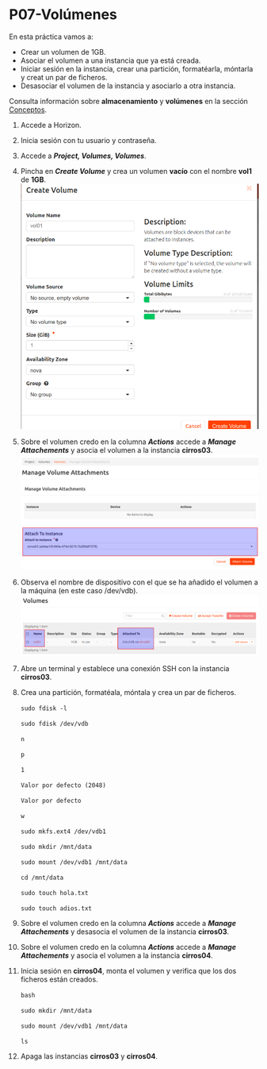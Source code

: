 # P07-Volúmenes

En esta práctica vamos a:

- Crear un volumen de 1GB.
- Asociar el volumen a una instancia que ya está creada.
- Iniciar sesión en la instancia, crear una partición, formatéarla, móntarla y creat un par de ficheros.
- Desasociar el volumen de la instancia y asociarlo a otra instancia.

Consulta información sobre **almacenamiento** y **volúmenes** en la sección [Conceptos](../../../09-Conceptos/Conceptos.md#almacenamiento).

1. Accede a Horizon.
2. Inicia sesión con tu usuario y contraseña.
3. Accede a  ***Project, Volumes, Volumes***.
4. Pincha en ***Create Volume*** y crea un volumen **vacío** con el nombre **vol1** de **1GB**.
![Crear volumen](img/vol01_1.png)
5. Sobre el volumen credo en la columna ***Actions***  accede a ***Manage Attachements*** y asocia el volumen a la instancia **cirros03**.
![Asociar el volumen a una instancia](img/vol01_2.png)
6. Observa el nombre de dispositivo con el que se ha añadido el volumen a la máquina (en este caso /dev/vdb).
![Volumen asociado a una instancia](img/vol01_3.png)
7. Abre un terminal y establece una conexión SSH con la instancia **cirros03**.
8. Crea una partición, formatéala, móntala y crea un par de ficheros.

	`sudo fdisk -l`

	`sudo fdisk /dev/vdb`

	`n`

	`p`

	`1`

	`Valor por defecto (2048)`

	`Valor por defecto`

	`w`

	`sudo mkfs.ext4 /dev/vdb1`

	`sudo mkdir /mnt/data`

	`sudo mount /dev/vdb1 /mnt/data`

	`cd /mnt/data`

	`sudo touch hola.txt`

	`sudo touch adios.txt`

9. Sobre el volumen credo en la columna ***Actions***  accede a ***Manage Attachements*** y desasocia el volumen de la instancia **cirros03**.
10. Sobre el volumen credo en la columna ***Actions***  accede a ***Manage Attachements*** y asocia el volumen a la instancia **cirros04**.
11. Inicia sesión en **cirros04**, monta el volumen y verifica que los dos ficheros están creados.

	`bash`

	`sudo mkdir /mnt/data`

	`sudo mount /dev/vdb1 /mnt/data`

	`ls`

12. Apaga las instancias **cirros03** y **cirros04**.
